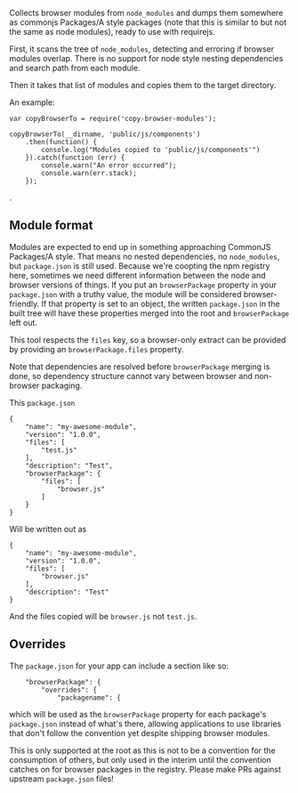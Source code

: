 Collects browser modules from `node_modules` and dumps them somewhere as commonjs
Packages/A style packages (note that this is similar to but not the same as
node modules), ready to use with requirejs.

First, it scans the tree of `node_modules`, detecting and erroring if browser
modules overlap. There is no support for node style nesting dependencies and
search path from each module.

Then it takes that list of modules and copies them to the target directory.

An example:


```
var copyBrowserTo = require('copy-browser-modules');

copyBrowserTo(__dirname, 'public/js/components')
    .then(function() {
        console.log("Modules copied to 'public/js/components'")
    }).catch(function (err) {
        console.warn("An error occurred");
        console.warn(err.stack);
    });
```
.

Module format
-------------

Modules are expected to end up in something approaching CommonJS Packages/A
style. That means no nested dependencies, no `node_modules`, but `package.json`
is still used. Because we're coopting the npm registry here, sometimes we need
different information between the node and browser versions of things. If you put
an `browserPackage` property in your `package.json` with a truthy value, the module
will be considered browser-friendly. If that property is set to an object, the
written `package.json` in the built tree will have these properties merged into
the root and `browserPackage` left out.

This tool respects the `files` key, so a browser-only extract can be provided
by providing an `browserPackage.files` property.

Note that dependencies are resolved before `browserPackage` merging is done, so
dependency structure cannot vary between browser and non-browser packaging.

This `package.json`

```
{
    "name": "my-awesome-module",
    "version": "1.0.0",
    "files": [
        "test.js"
    ],
    "description": "Test",
    "browserPackage": {
        "files": [
            "browser.js"
        ]
    }
}
```

Will be written out as

```
{
    "name": "my-awesome-module",
    "version": "1.0.0",
    "files": [
        "browser.js"
    ],
    "description": "Test"
}
```

And the files copied will be `browser.js` not `test.js`.

Overrides
---------

The `package.json` for your app can include a section like so:

```
    "browserPackage": {
        "overrides": {
            "packagename": {
```

which will be used as the `browserPackage` property for each package's `package.json`
instead of what's there, allowing applications to use libraries that don't
follow the convention yet despite shipping browser modules.

This is only supported at the root as this is not to be a convention for the
consumption of others, but only used in the interim until the convention
catches on for browser packages in the registry. Please make PRs against upstream
`package.json` files!
